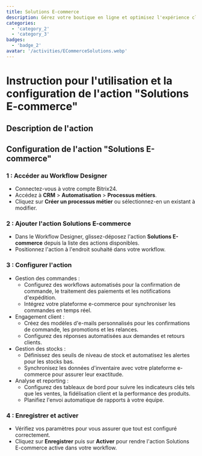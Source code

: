 ```yaml
---
title: Solutions E-commerce  
description: Gérez votre boutique en ligne et optimisez l'expérience client.  
categories:  
  - 'category_2'  
  - 'category_3'  
badges:  
  - 'badge_2'  
avatar: '/activities/ECommerceSolutions.webp'  
---  
```

# Instruction pour l'utilisation et la configuration de l'action "Solutions E-commerce"  

## Description de l'action  

## **Configuration de l'action "Solutions E-commerce"**  

### 1 : Accéder au Workflow Designer  
- Connectez-vous à votre compte Bitrix24.  
- Accédez à **CRM** > **Automatisation** > **Processus métiers**.  
- Cliquez sur **Créer un processus métier** ou sélectionnez-en un existant à modifier.  

### 2 : Ajouter l'action Solutions E-commerce  
- Dans le Workflow Designer, glissez-déposez l'action **Solutions E-commerce** depuis la liste des actions disponibles.  
- Positionnez l'action à l'endroit souhaité dans votre workflow.  

### 3 : Configurer l'action  
- Gestion des commandes :  
  - Configurez des workflows automatisés pour la confirmation de commande, le traitement des paiements et les notifications d'expédition.  
  - Intégrez votre plateforme e-commerce pour synchroniser les commandes en temps réel.  
- Engagement client :  
  - Créez des modèles d'e-mails personnalisés pour les confirmations de commande, les promotions et les relances.  
  - Configurez des réponses automatisées aux demandes et retours clients.  
- Gestion des stocks :  
  - Définissez des seuils de niveau de stock et automatisez les alertes pour les stocks bas.  
  - Synchronisez les données d'inventaire avec votre plateforme e-commerce pour assurer leur exactitude.  
- Analyse et reporting :  
  - Configurez des tableaux de bord pour suivre les indicateurs clés tels que les ventes, la fidélisation client et la performance des produits.  
  - Planifiez l'envoi automatique de rapports à votre équipe.  

### 4 : Enregistrer et activer  
- Vérifiez vos paramètres pour vous assurer que tout est configuré correctement.  
- Cliquez sur **Enregistrer** puis sur **Activer** pour rendre l'action Solutions E-commerce active dans votre workflow.